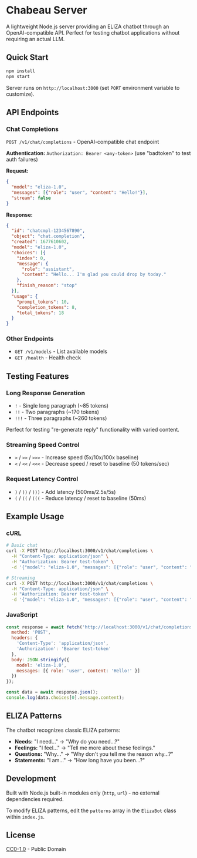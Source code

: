 # Chabeau Server

A lightweight Node.js server providing an ELIZA chatbot through an OpenAI-compatible API. Perfect for testing chatbot applications without requiring an actual LLM.

## Quick Start

```bash
npm install
npm start
```

Server runs on `http://localhost:3000` (set `PORT` environment variable to customize).

## API Endpoints

### Chat Completions
`POST /v1/chat/completions` - OpenAI-compatible chat endpoint

**Authentication:** `Authorization: Bearer <any-token>` (use "badtoken" to test auth failures)

**Request:**
```json
{
  "model": "eliza-1.0",
  "messages": [{"role": "user", "content": "Hello!"}],
  "stream": false
}
```

**Response:**
```json
{
  "id": "chatcmpl-1234567890",
  "object": "chat.completion",
  "created": 1677610602,
  "model": "eliza-1.0",
  "choices": [{
    "index": 0,
    "message": {
      "role": "assistant",
      "content": "Hello... I'm glad you could drop by today."
    },
    "finish_reason": "stop"
  }],
  "usage": {
    "prompt_tokens": 10,
    "completion_tokens": 8,
    "total_tokens": 18
  }
}
```

### Other Endpoints
- `GET /v1/models` - List available models
- `GET /health` - Health check

## Testing Features

### Long Response Generation
- `!` - Single long paragraph (~85 tokens)
- `!!` - Two paragraphs (~170 tokens)
- `!!!` - Three paragraphs (~260 tokens)

Perfect for testing "re-generate reply" functionality with varied content.

### Streaming Speed Control
- `>` / `>>` / `>>>` - Increase speed (5x/10x/100x baseline)
- `<` / `<<` / `<<<` - Decrease speed / reset to baseline (50 tokens/sec)

### Request Latency Control
- `)` / `))` / `)))` - Add latency (500ms/2.5s/5s)
- `(` / `((` / `(((` - Reduce latency / reset to baseline (50ms)

## Example Usage

### cURL
```bash
# Basic chat
curl -X POST http://localhost:3000/v1/chat/completions \
  -H "Content-Type: application/json" \
  -H "Authorization: Bearer test-token" \
  -d '{"model": "eliza-1.0", "messages": [{"role": "user", "content": "Hello!"}]}'

# Streaming
curl -X POST http://localhost:3000/v1/chat/completions \
  -H "Content-Type: application/json" \
  -H "Authorization: Bearer test-token" \
  -d '{"model": "eliza-1.0", "messages": [{"role": "user", "content": "Hello!"}], "stream": true}'
```

### JavaScript
```javascript
const response = await fetch('http://localhost:3000/v1/chat/completions', {
  method: 'POST',
  headers: {
    'Content-Type': 'application/json',
    'Authorization': 'Bearer test-token'
  },
  body: JSON.stringify({
    model: 'eliza-1.0',
    messages: [{ role: 'user', content: 'Hello!' }]
  })
});

const data = await response.json();
console.log(data.choices[0].message.content);
```

## ELIZA Patterns

The chatbot recognizes classic ELIZA patterns:
- **Needs:** "I need..." → "Why do you need...?"
- **Feelings:** "I feel..." → "Tell me more about these feelings."
- **Questions:** "Why..." → "Why don't you tell me the reason why...?"
- **Statements:** "I am..." → "How long have you been...?"

## Development

Built with Node.js built-in modules only (`http`, `url`) - no external dependencies required.

To modify ELIZA patterns, edit the `patterns` array in the `ElizaBot` class within `index.js`.

## License

[CC0-1.0](LICENSE) - Public Domain
